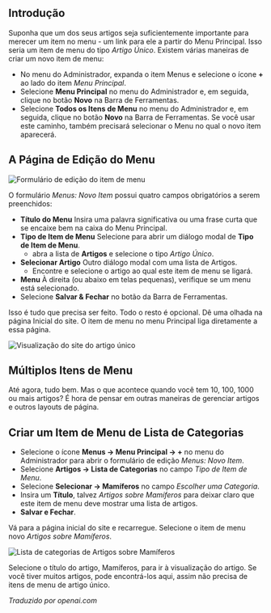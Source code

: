 <!-- Filename: J4.x:Getting_Started:_Adding_a_Menu_Item / Display title: Adicionando um Item ao Menu  -->

## Introdução

Suponha que um dos seus artigos seja suficientemente importante para merecer um item no menu - um link para ele a partir do Menu Principal. Isso seria um item de menu do tipo *Artigo Único*. Existem várias maneiras de criar um novo item de menu:

- No menu do Administrador, expanda o item Menus e selecione o ícone **+**
  ao lado do item *Menu Principal*.
- Selecione **Menu Principal** no menu do Administrador e, em seguida, clique no botão **Novo** na Barra de Ferramentas.
- Selecione **Todos os Itens de Menu** no menu do Administrador e, em seguida, clique no botão **Novo** na Barra de Ferramentas. Se você usar este caminho, também precisará selecionar o Menu no qual o novo item aparecerá.

## A Página de Edição do Menu

![Formulário de edição do item de menu](../../../en/images/getting-started/menu-item-edit-form.png)

O formulário *Menus: Novo Item* possui quatro campos obrigatórios a serem preenchidos:

- **Título do Menu** Insira uma palavra significativa ou uma frase curta que se encaixe
  bem na caixa do Menu Principal.
- **Tipo de Item de Menu** Selecione para abrir um diálogo modal de **Tipo de Item de Menu**.
  - abra a lista de **Artigos** e selecione o tipo *Artigo Único*.
- **Selecionar Artigo** Outro diálogo modal com uma lista de Artigos.
  - Encontre e selecione o artigo ao qual este item de menu se ligará.
- **Menu** À direita (ou abaixo em telas pequenas), verifique se um
  menu está selecionado.
- Selecione **Salvar & Fechar** no botão da Barra de Ferramentas.

Isso é tudo que precisa ser feito. Todo o resto é opcional. Dê uma olhada na
página Inicial do site. O item de menu no menu Principal liga diretamente a essa página.

![Visualização do site do artigo único](../../../en/images/getting-started/menu-item-single-article-site-view.png)

## Múltiplos Itens de Menu

Até agora, tudo bem. Mas o que acontece quando você tem 10, 100, 1000 ou mais artigos? É hora de pensar em outras maneiras de gerenciar artigos e outros layouts de página.

## Criar um Item de Menu de Lista de Categorias

- Selecione o ícone **Menus → Menu Principal → +** no menu do Administrador para abrir o formulário de edição *Menus: Novo Item*.
- Selecione **Artigos → Lista de Categorias** no campo *Tipo de Item de Menu*.
- Selecione **Selecionar → Mamíferos** no campo *Escolher uma Categoria*.
- Insira um **Título**, talvez *Artigos sobre Mamíferos* para deixar claro que este item de menu deve mostrar uma lista de artigos.
- **Salvar e Fechar**.

Vá para a página inicial do site e recarregue. Selecione o item de menu novo *Artigos sobre Mamíferos*.

![Lista de categorias de Artigos sobre Mamíferos](../../../en/images/getting-started/menu-item-category-list-site-view.png)

Selecione o título do artigo, Mamíferos, para ir à visualização do artigo. Se você tiver muitos artigos, pode encontrá-los aqui, assim não precisa de itens de menu de artigo único.

*Traduzido por openai.com*

